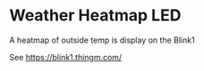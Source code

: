 # Weather Heatmap LED

A heatmap of outside temp is display on the Blink1

See https://blink1.thingm.com/